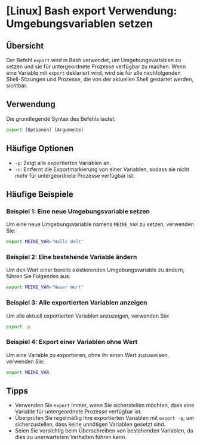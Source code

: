 # [Linux] Bash export Verwendung: Umgebungsvariablen setzen

## Übersicht
Der Befehl `export` wird in Bash verwendet, um Umgebungsvariablen zu setzen und sie für untergeordnete Prozesse verfügbar zu machen. Wenn eine Variable mit `export` deklariert wird, wird sie für alle nachfolgenden Shell-Sitzungen und Prozesse, die von der aktuellen Shell gestartet werden, sichtbar.

## Verwendung
Die grundlegende Syntax des Befehls lautet:

```bash
export [Optionen] [Argumente]
```

## Häufige Optionen
- `-p`: Zeigt alle exportierten Variablen an.
- `-n`: Entfernt die Exportmarkierung von einer Variablen, sodass sie nicht mehr für untergeordnete Prozesse verfügbar ist.

## Häufige Beispiele

### Beispiel 1: Eine neue Umgebungsvariable setzen
Um eine neue Umgebungsvariable namens `MEINE_VAR` zu setzen, verwenden Sie:

```bash
export MEINE_VAR="Hallo Welt"
```

### Beispiel 2: Eine bestehende Variable ändern
Um den Wert einer bereits existierenden Umgebungsvariable zu ändern, führen Sie Folgendes aus:

```bash
export MEINE_VAR="Neuer Wert"
```

### Beispiel 3: Alle exportierten Variablen anzeigen
Um alle aktuell exportierten Variablen anzuzeigen, verwenden Sie:

```bash
export -p
```

### Beispiel 4: Export einer Variablen ohne Wert
Um eine Variable zu exportieren, ohne ihr einen Wert zuzuweisen, verwenden Sie:

```bash
export MEINE_VAR
```

## Tipps
- Verwenden Sie `export` immer, wenn Sie sicherstellen möchten, dass eine Variable für untergeordnete Prozesse verfügbar ist.
- Überprüfen Sie regelmäßig Ihre exportierten Variablen mit `export -p`, um sicherzustellen, dass keine unnötigen Variablen gesetzt sind.
- Seien Sie vorsichtig beim Überschreiben von bestehenden Variablen, da dies zu unerwartetem Verhalten führen kann.